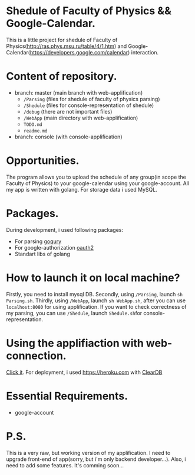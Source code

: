 # Shedule of Faculty of Physics && Google-Calendar.
This is a little project for shedule of Faculty of Physics(http://ras.phys.msu.ru/table/4/1.htm) and Google-Calendar(https://developers.google.com/calendar) interaction.

# Content of repository.
* branch: master (main branch with web-applification)
    - `/Parsing` (files for shedule of faculty of physics parsing)
	- `/Shedule` (files for console-representation of shedule)
	- `/debug` (there are not important files)
	- `/WebApp` (main directory with web-applification)
	- `TODO.md`
	- `readme.md`
* branch: console (with console-applification)

# Opportunities.
The program allows you to upload the schedule of any group(in scope the Faculty of Physics) to your google-calendar using your google-account. All my app is written with golang. For storage data i used MySQL.

# Packages.
During development, i used following packages:
* For parsing [goqury](https://godoc.org/github.com/fzipp/goquery)
* For google-authorization [oauth2](https://godoc.org/golang.org/x/oauth2/google#SDKConfig.Scopes)
* Standart libs of golang

# How to launch it on local machine?
Firstly, you need to install mysql DB. Secondly, using `/Parsing`, launch `sh Parsing.sh`. Thirdly, using `/WebApp`, launch `sh WebApp.sh`, after you can use `localhost:8080` for using applification. If you want to check correctness of my parsing, you can use `/Shedule`, launch `Shedule.sh`for console-representation.

# Using the applifiaction with web-connection.
[Click it](https://fopshedule.herokuapp.com).
For deployment, i used https://heroku.com with [ClearDB](https://www.cleardb.com)

# Essential Requirements.
* google-account

# P.S.
This is a very raw, but working version of my applification. I need to upgrade front-end of app(sorry, but i'm only backend developer...). Also, i need to add some features. It's comming soon...
